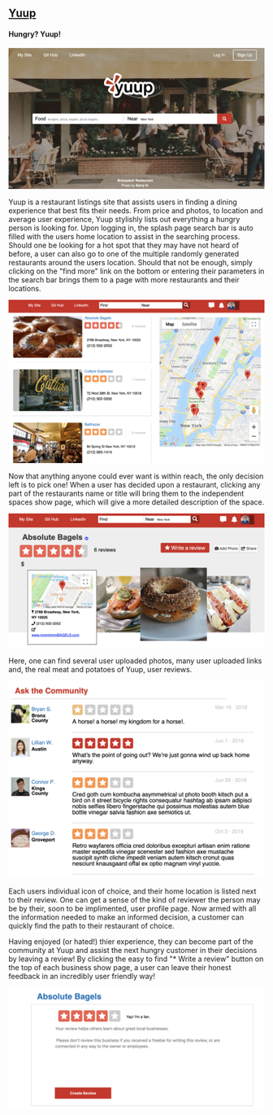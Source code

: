 

## [Yuup](https://yuup.herokuapp.com/#/)

#### Hungry? Yuup! 

![splash](https://github.com/Speneki/yuup/blob/master/app/assets/images/yuup%20images/splash.png)

Yuup is a restaurant listings site that assists users in finding a dining experience that best fits their needs. From price and photos, to location and average user experience, Yuup stylishly lists out everything a hungry person is looking for. Upon logging in, the splash page search bar is auto filled with the users home location to assist in the searching process. Should one be looking for a hot spot that they may have not heard of before, a user can also go to one of the multiple randomly generated restaurants around the users location. Should that not be enough, simply clicking on the "find more" link on the bottom or entering their parameters in the search bar brings them to a page with more restaurants and their locations. 

![index](https://github.com/Speneki/yuup/blob/master/app/assets/images/yuup%20images/businessIndex.png)

Now that anything anyone could ever want is within reach, the only decision left is to pick one! When a user has decided upon a restaurant, clicking any part of the restaurants name or title will bring them to the independent spaces show page, which will give a more detailed description of the space. 

![show](https://github.com/Speneki/yuup/blob/master/app/assets/images/yuup%20images/businessShow.png)

Here, one can find several user uploaded photos, many user uploaded links and, the real meat and potatoes of Yuup, user reviews. 

![reviews](https://github.com/Speneki/yuup/blob/master/app/assets/images/yuup%20images/reviews.png)

Each users individual icon of choice, and their home location is listed next to their review. One can get a sense of the kind of reviewer the person may be by their, soon to be implimented, user profile page. Now armed with all the information needed to make an informed decision, a customer can quickly find the path to their restaurant of choice.

Having enjoyed (or hated!) thier experience, they can become part of the community at Yuup and assist the next hungry customer in their decisions by leaving a review! By clicking the easy to find "* Write a review" button on the top of each business show page, a user can leave their honest feedback in an incredibly user friendly way! 

![review](https://github.com/Speneki/yuup/blob/master/app/assets/images/yuup%20images/review.png)
